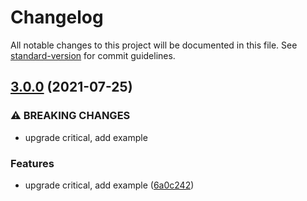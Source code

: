 # Changelog

All notable changes to this project will be documented in this file. See [standard-version](https://github.com/conventional-changelog/standard-version) for commit guidelines.

## [3.0.0](https://github.com/lili21/critical-css-webpack-plugin/compare/v2.0.1...v3.0.0) (2021-07-25)


### ⚠ BREAKING CHANGES

* upgrade critical, add example

### Features

* upgrade critical, add example ([6a0c242](https://github.com/lili21/critical-css-webpack-plugin/commit/6a0c2423cafc4bfafa16a2b5d04004dd096e4890))
